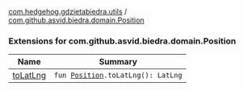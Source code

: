 [com.hedgehog.gdzietabiedra.utils](../index.md) / [com.github.asvid.biedra.domain.Position](./index.md)

### Extensions for com.github.asvid.biedra.domain.Position

| Name | Summary |
|---|---|
| [toLatLng](to-lat-lng.md) | `fun `[`Position`](file:/home/adam/repo/GdzieTaBiedra/docs/domain/com.github.asvid.biedra.domain/-position/index.md)`.toLatLng(): LatLng` |
